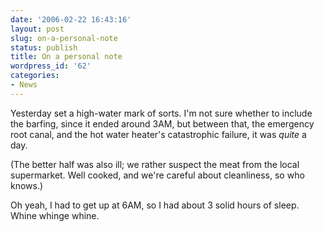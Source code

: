 ```yaml
---
date: '2006-02-22 16:43:16'
layout: post
slug: on-a-personal-note
status: publish
title: On a personal note
wordpress_id: '62'
categories:
- News
---
```


Yesterday set a high-water mark of sorts. I'm not sure whether to include the barfing, since it ended around 3AM, but between that, the emergency root canal, and the hot water heater's catastrophic failure, it was _quite_ a day.

(The better half was also ill; we rather suspect the meat from the local supermarket. Well cooked, and we're careful about cleanliness, so who knows.)

Oh yeah, I had to get up at 6AM, so I had about 3 solid hours of sleep. Whine whinge whine.

